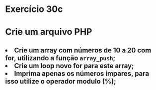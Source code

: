 # Exercício 30c
# Crie um arquivo PHP
## <li> Crie um array com números de 10 a 20 com for, utilizando a função <code>array_push</code>; <br> <li> Crie um loop novo for para este array; <br> <li> Imprima apenas os números ímpares, para isso utilize o operador modulo (%);
